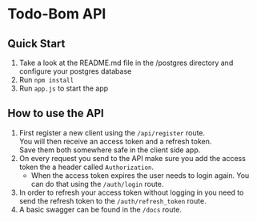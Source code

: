 # Todo-Bom API
## Quick Start
1. Take a look at the README.md file in the /postgres directory and configure your postgres database
2. Run `npm install`
3. Run `app.js` to start the app

## How to use the API
1. First register a new client using the `/api/register` route. <br />
You will then receive an access token and a refresh token. <br />
Save them both somewhere safe in the client side app.
2. On every request you send to the API make sure you add the access token the a header called `Authorization`. <br />
    * When the access token expires the user needs to login again. You can do that using the `/auth/login` route.
3. In order to refresh your access token without logging in you need to send the refresh token to the `/auth/refresh_token` route.
4. A basic swagger can be found in the `/docs` route.